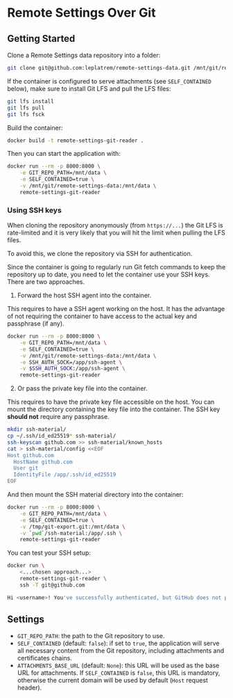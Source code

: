 # Remote Settings Over Git

## Getting Started

Clone a Remote Settings data repository into a folder:

```bash
git clone git@github.com:leplatrem/remote-settings-data.git /mnt/git/remote-settings-data
```

If the container is configured to serve attachments (see `SELF_CONTAINED` below), make sure to install Git LFS and pull the LFS files:

```bash
git lfs install
git lfs pull
git lfs fsck
```

Build the container:

```bash
docker build -t remote-settings-git-reader .
```

Then you can start the application with:

```bash
docker run --rm -p 8000:8000 \
    -e GIT_REPO_PATH=/mnt/data \
    -e SELF_CONTAINED=true \
    -v /mnt/git/remote-settings-data:/mnt/data \
    remote-settings-git-reader
```

### Using SSH keys

When cloning the repository anonymously (from `https://...`) the Git LFS is rate-limited and it is very likely that you will hit the limit when pulling the LFS files.

To avoid this, we clone the repository via SSH for authentication.

Since the container is going to regularly run Git fetch commands to keep the repository up to date, you need to let the container use your SSH keys. There are two approaches.

1. Forward the host SSH agent into the container.

This requires to have a SSH agent working on the host. It has the advantage of not requiring the container to have access to the actual key and passphrase (if any).

```bash
docker run --rm -p 8000:8000 \
    -e GIT_REPO_PATH=/mnt/data \
    -e SELF_CONTAINED=true \
    -v /mnt/git/remote-settings-data:/mnt/data \
    -e SSH_AUTH_SOCK=/app/ssh-agent \
    -v $SSH_AUTH_SOCK:/app/ssh-agent \
    remote-settings-git-reader
```

2. Or pass the private key file into the container.

This requires to have the private key file accessible on the host. You can mount the directory containing the key file into the container. The SSH key **should not** require any passphrase.

```bash
mkdir ssh-material/
cp ~/.ssh/id_ed25519* ssh-material/
ssh-keyscan github.com >> ssh-material/known_hosts
cat > ssh-material/config <<EOF
Host github.com
  HostName github.com
  User git
  IdentityFile /app/.ssh/id_ed25519
EOF
```

And then mount the SSH material directory into the container:

```bash
docker run --rm -p 8000:8000 \
    -e GIT_REPO_PATH=/mnt/data \
    -e SELF_CONTAINED=true \
    -v /tmp/git-export.git:/mnt/data \
    -v `pwd`/ssh-material:/app/.ssh \
    remote-settings-git-reader
```

You can test your SSH setup:

```bash
docker run \
    <...chosen approach...>
    remote-settings-git-reader \
    ssh -T git@github.com

Hi <username>! You've successfully authenticated, but GitHub does not provide shell access.
```

## Settings

- ``GIT_REPO_PATH``: the path to the Git repository to use.
- ``SELF_CONTAINED`` (default: `false`): if set to `true`, the application will serve all necessary content from the Git repository, including
  attachments and certificates chains.
- ``ATTACHMENTS_BASE_URL`` (default: `None`): this URL will be used as the base URL for attachments. If `SELF_CONTAINED` is `false`, this URL is mandatory, otherwise the current domain will be used by default (`Host` request header).
